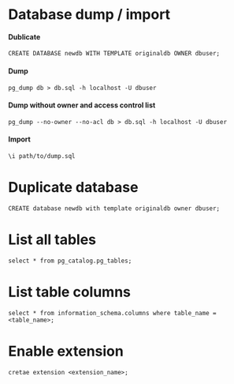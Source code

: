 # Database dump / import

#### Dublicate  
```postgresql
CREATE DATABASE newdb WITH TEMPLATE originaldb OWNER dbuser;
```

#### Dump
```postgresql
pg_dump db > db.sql -h localhost -U dbuser
```

#### Dump without owner and access control list
```postgresql
pg_dump --no-owner --no-acl db > db.sql -h localhost -U dbuser
```

#### Import
```postgresql
\i path/to/dump.sql
```

# Duplicate database
```postgresql
CREATE database newdb with template originaldb owner dbuser;
```

# List all tables
```postgresql
select * from pg_catalog.pg_tables;
```

# List table columns
```postgresql
select * from information_schema.columns where table_name = <table_name>;
```

# Enable extension 
```postgresql
cretae extension <extension_name>;
```

